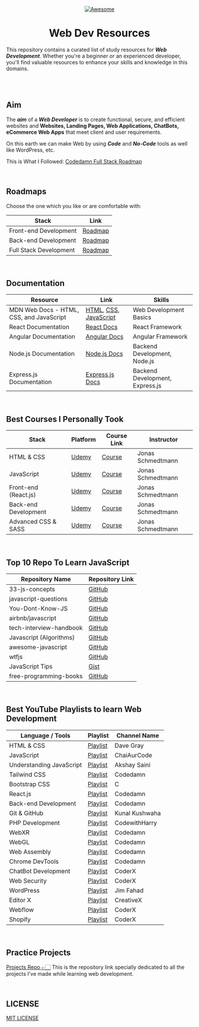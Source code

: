 <div align="center">

[![Awesome](https://awesome.re/badge.svg)](https://awesome.re)

# Web Dev Resources

</div>

This repository contains a curated list of study resources for **_Web Development_**. Whether you're a beginner or an experienced developer, you'll find valuable resources to enhance your skills and knowledge in this domains.

<br />

<!-- banner iteration -->

<br />

## Aim

The **_aim_** of a **_Web Developer_** is to create functional, secure, and efficient websites and <b>Websites, Landing Pages, Web Applications, ChatBots, eCommerce Web Apps</b> that meet client and user requirements.

On this earth we can make Web by using **_Code_** and **_No-Code_** tools as well like WordPress, etc.

This is What I Followed: [Codedamn Full Stack Roadmap](https://codedamn.com/learning-path/fullstack)

<br />

## Roadmaps

Choose the one which you like or are comfortable with:

| Stack                 | Link                                                            |
| --------------------- | --------------------------------------------------------------- |
| Front-end Development | [Roadmap](https://roadmap.sh/frontend)                          |
| Back-end Development  | [Roadmap](https://roadmap.sh/backend)                           |
| Full Stack Development| [Roadmap](https://roadmap.sh/full-stack)                      |



<br />

## Documentation

| Resource                                 | Link                                                                                                                                                                                      | Skills                          |
| ---------------------------------------- | ----------------------------------------------------------------------------------------------------------------------------------------------------------------------------------------- | ------------------------------- |
| MDN Web Docs - HTML, CSS, and JavaScript | [HTML](https://developer.mozilla.org/en-US/docs/Web/HTML), [CSS](https://developer.mozilla.org/en-US/docs/Web/CSS), [JavaScript](https://developer.mozilla.org/en-US/docs/Web/JavaScript) | Web Development Basics          |
| React Documentation                      | [React Docs](https://reactjs.org/docs/getting-started.html)                                                                                                                               | React Framework                 |
| Angular Documentation                    | [Angular Docs](https://angular.io/docs)                                                                                                                                                   | Angular Framework               |
| Node.js Documentation                    | [Node.js Docs](https://nodejs.org/en/docs/)                                                                                                                                               | Backend Development, Node.js    |
| Express.js Documentation                 | [Express.js Docs](https://expressjs.com/en/starter/installing.html)                                                                                                                       | Backend Development, Express.js |

<br />

## Best Courses I Personally Took

| Stack                | Platform                       | Course Link                      | Instructor        |
| -------------------- | ------------------------------ | -------------------------------- | ----------------- |
| HTML & CSS           | [Udemy](https://www.udemy.com) | [Course](https://www.udemy.com/) | Jonas Schmedtmann |
| JavaScript           | [Udemy](https://www.udemy.com) | [Course](https://www.udemy.com/) | Jonas Schmedtmann |
| Front-end (React.js) | [Udemy](https://www.udemy.com) | [Course](https://www.udemy.com/) | Jonas Schmedtmann |
| Back-end Development | [Udemy](https://www.udemy.com) | [Course](https://www.udemy.com/) | Jonas Schmedtmann |
| Advanced CSS & SASS  | [Udemy](https://www.udemy.com) | [Course](https://www.udemy.com/) | Jonas Schmedtmann |

<br />

## Top 10 Repo To Learn JavaScript

| Repository Name                    | Repository Link                                     |
|-----------------------------------|-----------------------------------------------------|
| 33-js-concepts                    | [GitHub](https://github.com/leonardomso/33-js-concepts) |
| javascript-questions              | [GitHub](https://github.com/lydiahallie/javascript-questions) |
| You-Dont-Know-JS                  | [GitHub](https://github.com/getify/You-Dont-Know-JS) |
| airbnb/javascript                 | [GitHub](https://github.com/airbnb/javascript)     |
| tech-interview-handbook           | [GitHub](https://github.com/yangshun/tech-interview-handbook) |
| Javascript (Algorithms)           | [GitHub](https://github.com/TheAlgorithms/Javascript) |
| awesome-javascript                | [GitHub](https://github.com/sorrycc/awesome-javascript) |
| wtfjs                             | [GitHub](https://github.com/denysdovhan/wtfjs)      |
| JavaScript Tips                   | [Gist](https://gist.github.com/rondy/af1dee1d28c02e9a225ae55da2674a6f) |
| free-programming-books            | [GitHub](https://github.com/EbookFoundation/free-programming-books) |


<br />

## Best YouTube Playlists to learn Web Development

| Language / Tools         | Playlist                                                                        | Channel Name  |
| ------------------------ | ------------------------------------------------------------------------------- | ------------- |
| HTML & CSS               | [Playlist](http://youtube.com/playlist?list=PL9IEJIKnBJjG5H0ylFAzpzs9gSmW_eICB) | Dave Gray      |
| JavaScript               | [Playlist](http://youtube.com/playlist?list=PL9IEJIKnBJjG5H0ylFAzpzs9gSmW_eICB) | ChaiAurCode   |
| Understanding JavaScript | [Playlist](http://youtube.com/playlist?list=PL9IEJIKnBJjG5H0ylFAzpzs9gSmW_eICB) | Akshay Saini  |
| Tailwind CSS             | [Playlist](http://youtube.com/playlist?list=PL9IEJIKnBJjG5H0ylFAzpzs9gSmW_eICB) | Codedamn      |
| Bootstrap CSS            | [Playlist](http://youtube.com/playlist?list=PL9IEJIKnBJjG5H0ylFAzpzs9gSmW_eICB) | C             |
| React.js                 | [Playlist](http://youtube.com/playlist?list=PL9IEJIKnBJjG5H0ylFAzpzs9gSmW_eICB) | Codedamn      |
| Back-end Development     | [Playlist](http://youtube.com/playlist?list=PL9IEJIKnBJjG5H0ylFAzpzs9gSmW_eICB) | Codedamn      |
| Git & GitHub     | [Playlist](http://youtube.com/playlist?list=PL9IEJIKnBJjG5H0ylFAzpzs9gSmW_eICB) | Kunal Kushwaha      |
| PHP Development          | [Playlist](http://youtube.com/playlist?list=PL9IEJIKnBJjG5H0ylFAzpzs9gSmW_eICB) | CodewithHarry |
| WebXR                    | [Playlist](http://youtube.com/playlist?list=PL9IEJIKnBJjG5H0ylFAzpzs9gSmW_eICB) | Codedamn      |
| WebGL                    | [Playlist](http://youtube.com/playlist?list=PL9IEJIKnBJjG5H0ylFAzpzs9gSmW_eICB) | Codedamn      |
| Web Assembly             | [Playlist](http://youtube.com/playlist?list=PL9IEJIKnBJjG5H0ylFAzpzs9gSmW_eICB) | Codedamn      |
| Chrome DevTools          | [Playlist](http://youtube.com/playlist?list=PL9IEJIKnBJjG5H0ylFAzpzs9gSmW_eICB) | Codedamn      |
| ChatBot Development      | [Playlist](http://youtube.com/playlist?list=PL9IEJIKnBJjG5H0ylFAzpzs9gSmW_eICB) | CoderX      |
| Web Security             | [Playlist](http://youtube.com/playlist?list=PL9IEJIKnBJjG5H0ylFAzpzs9gSmW_eICB) | CoderX      |
| WordPress                | [Playlist](http://youtube.com/playlist?list=PL9IEJIKnBJjG5H0ylFAzpzs9gSmW_eICB) | Jim Fahad     |
| Editor X                 | [Playlist](http://youtube.com/playlist?list=PL9IEJIKnBJjG5H0ylFAzpzs9gSmW_eICB) | CreativeX     |
| Webflow                  | [Playlist](http://youtube.com/playlist?list=PL9IEJIKnBJjG5H0ylFAzpzs9gSmW_eICB) | CoderX      |
| Shopify                  | [Playlist](http://youtube.com/playlist?list=PL9IEJIKnBJjG5H0ylFAzpzs9gSmW_eICB) | CoderX      |

<br />

## Practice Projects

[Projects Repo 👉🏻](https://github.com/Pranav-Jadhav09/WebVerse) This is the repository link specially dedicated to all the projects I've made while learning web development.

<br />

## LICENSE

[MIT LICENSE](./LICENSE)
